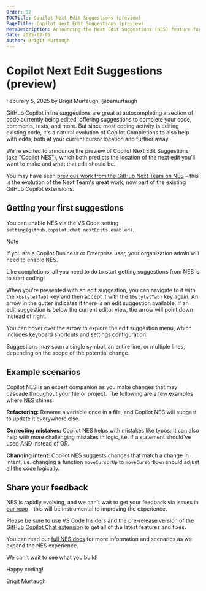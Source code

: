 ```yaml
---
Order: 92
TOCTitle: Copilot Next Edit Suggestions (preview)
PageTitle: Copilot Next Edit Suggestions (preview)
MetaDescription: Announcing the Next Edit Suggestions (NES) feature for GitHub Copilot in Visual Studio Code.
Date: 2025-02-05
Author: Brigit Murtaugh
---
```


# Copilot Next Edit Suggestions (preview)
Feburary 5, 2025 by Brigit Murtaugh, @bamurtaugh

GitHub Copilot inline suggestions are great at autocompleting a section of code currently being edited, offering suggestions to complete your code, comments, tests, and more. But since most coding activity is editing existing code, it's a natural evolution of Copilot Completions to also help with edits, both at your current cursor location and further away.

We're excited to announce the preview of Copilot Next Edit Suggestions (aka "Copilot NES"), which both predicts the location of the next edit you'll want to make and what that edit should be.

<!-- TODO: Video about NES from Rob -->

You may have seen [previous work from the GitHub Next Team on NES](https://githubnext.com/projects/copilot-next-edit-suggestions/) – this is the evolution of the Next Team's great work, now part of the existing GitHub Copilot extensions.

## Getting your first suggestions
You can enable NES via the VS Code setting `setting(github.copilot.chat.nextEdits.enabled)`.

> [!NOTE]
> If you are a Copilot Business or Enterprise user, your organization admin will need to enable NES.
<!-- TODO: Any other details or actionable link? -->

Like completions, all you need to do to start getting suggestions from NES is to start coding!

When you're presented with an edit suggestion, you can navigate to it with the `kbstyle(Tab)` key and then accept it with the `kbstyle(Tab)` key again. An arrow in the gutter indicates if there is an edit suggestion available. If an edit suggestion is below the current editor view, the arrow will point down instead of right.

<!-- TODO: Add image or gif; gif with screencast mode (to show using tab) may be most effective -->

You can hover over the arrow to explore the edit suggestion menu, which includes keyboard shortcuts and settings configuration:

<!-- TODO: Add image -->

Suggestions may span a single symbol, an entire line, or multiple lines, depending on the scope of the potential change.

## Example scenarios
Copilot NES is an expert companion as you make changes that may cascade throughout your file or project. The following are a few examples where NES shines.

**Refactoring:** Rename a variable once in a file, and Copilot NES will suggest to update it everywhere else.
<!-- TODO: Add image -->

**Correcting mistakes:** Copilot NES helps with mistakes like typos. It can also help with more challenging mistakes in logic, i.e. if a statement should’ve used AND instead of OR.
<!-- TODO: Add image -->

**Changing intent:** Copilot NES suggests changes that match a change in intent, i.e. changing a function `moveCursorUp` to `moveCursorDown` should adjust all the code logically.
<!-- TODO: Add image -->

## Share your feedback
NES is rapidly evolving, and we can't wait to get your feedback via issues in [our repo](https://github.com/microsoft/vscode-copilot-release) – this will be instrumental to improving the experience.

Please be sure to use [VS Code Insiders](https://code.visualstudio.com/insiders/) and the pre-release version of the [GitHub Copilot Chat extension](https://marketplace.visualstudio.com/items?itemName=GitHub.copilot-chat) to get all of the latest features and fixes.

You can read our [full NES docs](aka.ms/gh-copilot-nes-docs) for more information and scenarios as we expand the NES experience.

We can't wait to see what you build!

Happy coding!

Brigit Murtaugh
